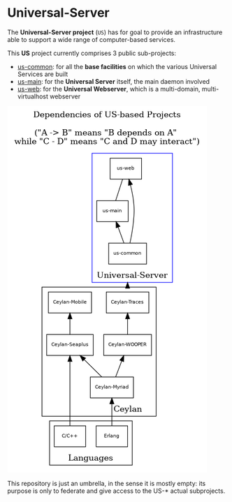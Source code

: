 # Universal-Server
The **Universal-Server project** (`US`) has for goal to provide an infrastructure able to support a wide range of computer-based services.

This **US** project currently comprises 3 public sub-projects:
 - [us-common](https://github.com/Olivier-Boudeville/us-common): for all the **base facilities** on which the various Universal Services are built
 - [us-main](https://github.com/Olivier-Boudeville/us-main): for the **Universal Server** itself, the main daemon involved 
 - [us-web](https://github.com/Olivier-Boudeville/us-web): for the **Universal Webserver**, which is a multi-domain, multi-virtualhost webserver
  
![US dependencies](us-dependencies.png "US Dependencies")

This repository is just an umbrella, in the sense it is mostly empty: its purpose is only to federate and give access to the US-* actual subprojects. 

